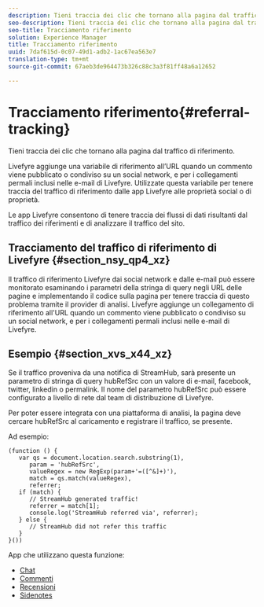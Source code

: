 ```yaml
---
description: Tieni traccia dei clic che tornano alla pagina dal traffico di riferimento.
seo-description: Tieni traccia dei clic che tornano alla pagina dal traffico di riferimento.
seo-title: Tracciamento riferimento
solution: Experience Manager
title: Tracciamento riferimento
uuid: 7daf615d-0c07-49d1-adb2-1ac67ea563e7
translation-type: tm+mt
source-git-commit: 67aeb3de964473b326c88c3a3f81ff48a6a12652

---
```



# Tracciamento riferimento{#referral-tracking}

Tieni traccia dei clic che tornano alla pagina dal traffico di riferimento.

Livefyre aggiunge una variabile di riferimento all’URL quando un commento viene pubblicato o condiviso su un social network, e per i collegamenti permali inclusi nelle e-mail di Livefyre. Utilizzate questa variabile per tenere traccia del traffico di riferimento dalle app Livefyre alle proprietà social o di proprietà.

Le app Livefyre consentono di tenere traccia dei flussi di dati risultanti dal traffico dei riferimenti e di analizzare il traffico del sito.

## Tracciamento del traffico di riferimento di Livefyre {#section_nsy_qp4_xz}

Il traffico di riferimento Livefyre dai social network e dalle e-mail può essere monitorato esaminando i parametri della stringa di query negli URL delle pagine e implementando il codice sulla pagina per tenere traccia di questo problema tramite il provider di analisi. Livefyre aggiunge un collegamento di riferimento all'URL quando un commento viene pubblicato o condiviso su un social network, e per i collegamenti permali inclusi nelle e-mail di Livefyre.

## Esempio {#section_xvs_x44_xz}

Se il traffico proveniva da una notifica di StreamHub, sarà presente un parametro di stringa di query hubRefSrc con un valore di e-mail, facebook, twitter, linkedin o permalink. Il nome del parametro hubRefSrc può essere configurato a livello di rete dal team di distribuzione di Livefyre.

Per poter essere integrata con una piattaforma di analisi, la pagina deve cercare hubRefSrc al caricamento e registrare il traffico, se presente.

Ad esempio:

```
(function () { 
   var qs = document.location.search.substring(1), 
      param = 'hubRefSrc', 
      valueRegex = new RegExp(param+'=([^&]+)'), 
      match = qs.match(valueRegex), 
      referrer; 
   if (match) { 
      // StreamHub generated traffic! 
      referrer = match[1]; 
      console.log('StreamHub referred via', referrer); 
   } else { 
      // StreamHub did not refer this traffic 
   } 
}())
```



App che utilizzano questa funzione:

* [Chat](../c-about-apps/c-chat-app/c-chat-app.md#c_chat_app)
* [Commenti](/help/using/c-about-apps/c-comments/c-comments.md)
* [Recensioni](../c-about-apps/c-reviews-app/c-reviews-app.md#c_reviews_app)
* [Sidenotes](../c-about-apps/c-sidenotes-app/c-sidenotes-app.md#c_sidenotes_app)

